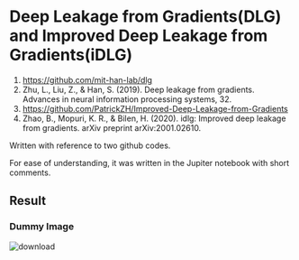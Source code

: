 # Deep Leakage from Gradients(DLG) and Improved Deep Leakage from Gradients(iDLG)
1. https://github.com/mit-han-lab/dlg
2. Zhu, L., Liu, Z., & Han, S. (2019). Deep leakage from gradients. Advances in neural information processing systems, 32.
3. https://github.com/PatrickZH/Improved-Deep-Leakage-from-Gradients
4. Zhao, B., Mopuri, K. R., & Bilen, H. (2020). idlg: Improved deep leakage from gradients. arXiv preprint arXiv:2001.02610.

Written with reference to two github codes.

For ease of understanding, it was written in the Jupiter notebook with short comments.

## Result
### Dummy Image
![download](https://user-images.githubusercontent.com/14955366/187334010-7d16930b-6896-4b4a-94b1-ffa690f02f0a.png)
